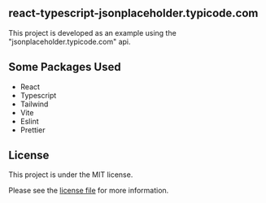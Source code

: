 ## react-typescript-jsonplaceholder.typicode.com

This project is developed as an example using the "jsonplaceholder.typicode.com" api.

## Some Packages Used

- React
- Typescript
- Tailwind
- Vite
- Eslint
- Prettier

## License

This project is under the MIT license.

Please see the [license file](LICENSE) for more information.
